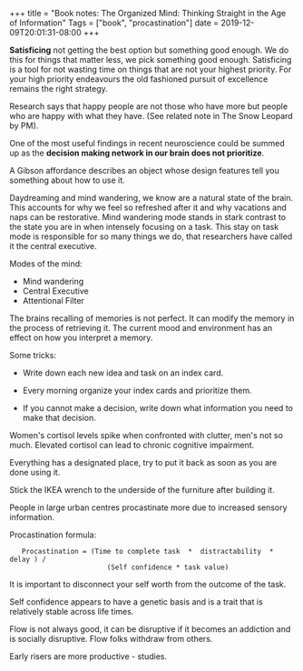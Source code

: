 +++
title = "Book notes: The Organized Mind: Thinking Straight in the Age of Information"
Tags = ["book", "procastination"]
date = 2019-12-09T20:01:31-08:00
+++

**Satisficing**  not getting the best option but something good enough. We do this for things that matter less, we pick something good enough. Satisficing is a tool for not 
wasting time on things that are not your highest priority. For your high priority
endeavours the old fashioned pursuit of excellence remains the right strategy.


Research says that happy people are not those who have more but people who are happy 
with what they have. (See related note in The Snow Leopard by PM).


One of the most useful findings in recent neuroscience could be summed up as the
**decision making network in our brain does not prioritize**.


A Gibson affordance describes an object whose design features tell you something
about how to use it.


Daydreaming and mind wandering, we know are a natural state of the brain. This accounts
for why we feel so refreshed after it and why vacations and naps can be restorative.
Mind wandering mode stands in stark contrast to the state you are in when intensely
focusing on a task. This stay on task mode is responsible for so many things we
do, that researchers have called it the central executive.


Modes of the mind:

* Mind wandering
* Central Executive
* Attentional Filter

The brains recalling of memories is not perfect. It can modify the memory in the
process of retrieving it. The current mood and environment has an effect on how
you interpret a memory.

Some tricks:

* Write down each new idea and task on an index card.
* Every morning organize your index cards and prioritize them.

* If you cannot make a decision, write down what information you need to make 
  that decision.


Women's cortisol levels spike when confronted with clutter, men's not so much.
Elevated cortisol can lead to chronic cognitive impairment.


Everything has a designated place, try to put it back as soon as you are done 
using it.


Stick the IKEA wrench to the underside of the furniture after building it.

People in large urban centres procastinate more due to increased sensory information.


Procastination formula:

```
   Procastination = (Time to complete task  *  distractability  *  delay ) /
                        (Self confidence * task value)

```


It is important to disconnect your self worth from the outcome of the task.



Self confidence appears to have a genetic basis and is a trait that is relatively
stable across life times.


Flow is not always good, it can be disruptive if it becomes an addiction
and is socially disruptive. Flow folks withdraw from others.


Early risers are more productive - studies.

